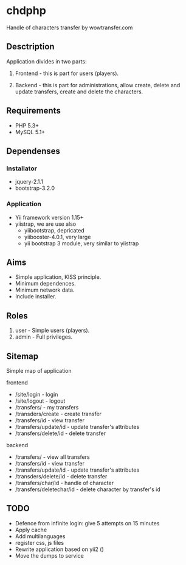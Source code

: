 # chdphp #

Handle of characters transfer by wowtransfer.com


## Desctription ##

Application divides in two parts:

1. Frontend - this is part for users (players).

2. Backend - this is part for administrations, allow create, delete and update transfers, create and delete the characters.


## Requirements

* PHP 5.3+
* MySQL 5.1+


## Dependenses ##

### Installator

* jquery-2.1.1
* bootstrap-3.2.0

### Application

* Yii framework version 1.15+
 * yiistrap, we are use also
     * yiibootstrap, depricated
     * yiibooster-4.0.1, very large
     * yii bootstrap 3 module, very similar to yiistrap


## Aims

* Simple application, KISS principle.
* Minimum dependences.
* Minimum network data.
* Include installer.


## Roles ##

1. user - Simple users (players).
2. admin - Full privileges.


## Sitemap ##

Simple map of application

frontend

* /site/login   - login
* /site/logout  - logout
* /transfers/           - my transfers
* /transders/create     - create transfer
* /transfers/id         - view transfer
* /transfers/update/id  - update transfer's attributes
* /transfers/delete/id  - delete transfer

backend

* /transfers/           - view all transfers
* /transfers/id         - view transfer
* /transfers/update/id  - update transfer's attributes
* /transders/delete/id  - delete transfer
* /transfers/char/id    - handle of character
* /transfers/deletechar/id  - delete character by transfer's id


## TODO ##

* Defence from infinite login: give 5 attempts on 15 minutes
* Apply cache
* Add multilanguages
* register css, js files
* Rewrite application based on yii2 ()
* Move the dumps to service